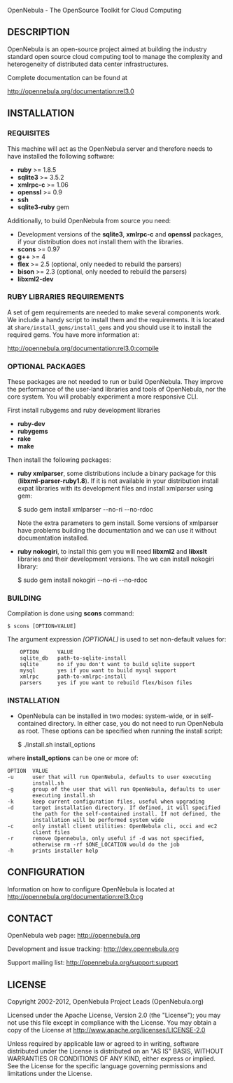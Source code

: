 
OpenNebula - The OpenSource Toolkit for Cloud Computing

## DESCRIPTION

OpenNebula is an open-source project aimed at building the industry standard
open source cloud computing tool to manage the complexity and heterogeneity of
distributed data center infrastructures.

Complete documentation can be found at

  http://opennebula.org/documentation:rel3.0

## INSTALLATION

### REQUISITES

This machine will act as the OpenNebula server and therefore needs to have
installed the following software:

* **ruby** >= 1.8.5
* **sqlite3** >= 3.5.2
* **xmlrpc-c** >= 1.06
* **openssl** >= 0.9
* **ssh**
* **sqlite3-ruby** gem

Additionally, to build OpenNebula from source you need:

* Development versions of the **sqlite3**, **xmlrpc-c** and **openssl**
  packages, if your distribution does not install them with the libraries.
* **scons** >= 0.97
* **g++** >= 4
* **flex** >= 2.5 (optional, only needed to rebuild the parsers)
* **bison** >= 2.3 (optional, only needed to rebuild the parsers)
* **libxml2-dev**

### RUBY LIBRARIES REQUIREMENTS

A set of gem requirements are needed to make several components work. We
include a handy script to install them and the requirements. It is located at
`share/install_gems/install_gems` and you should use it to install the
required gems. You have more information at:

  http://opennebula.org/documentation:rel3.0:compile

### OPTIONAL PACKAGES

These packages are not needed to run or build OpenNebula. They improve the
performance of the user-land libraries and tools of OpenNebula, nor the core
system. You will probably experiment a more responsive CLI.

First install rubygems and ruby development libraries

* **ruby-dev**
* **rubygems**
* **rake**
* **make**

Then install the following packages:

* **ruby xmlparser**, some distributions include a binary package for this
  (**libxml-parser-ruby1.8**). If it is not available in your distribution
  install expat libraries with its development files and install xmlparser
  using gem:
  
    $ sudo gem install xmlparser --no-ri --no-rdoc
    
  Note the extra parameters to gem install. Some versions of xmlparser have
  problems building the documentation and we can use it without documentation
  installed.
  
* **ruby nokogiri**, to install this gem you will need **libxml2** and
  **libxslt** libraries and their development versions. The we can install
  nokogiri library:
  
    $ sudo gem install nokogiri --no-ri --no-rdoc


### BUILDING

Compilation is done using **scons** command:

    $ scons [OPTION=VALUE]

The argument expression *[OPTIONAL]* is used to set non-default values for:

        OPTION      VALUE
        sqlite_db   path-to-sqlite-install
        sqlite      no if you don't want to build sqlite support
        mysql       yes if you want to build mysql support
        xmlrpc      path-to-xmlrpc-install
        parsers     yes if you want to rebuild flex/bison files
        

### INSTALLATION

* OpenNebula can be installed in two modes: system-wide, or in self-contained
  directory. In either case, you do not need to run OpenNebula as root. These
  options can be specified when running the install script:

    $ ./install.sh install_options
    
where **install_options** can be one or more of:
  
    OPTION  VALUE
    -u      user that will run OpenNebula, defaults to user executing
            install.sh
    -g      group of the user that will run OpenNebula, defaults to user
            executing install.sh
    -k      keep current configuration files, useful when upgrading
    -d      target installation directory. If defined, it will specified
            the path for the self-contained install. If not defined, the
            installation will be performed system wide
    -c      only install client utilities: OpenNebula cli, occi and ec2
            client files
    -r      remove Opennebula, only useful if -d was not specified,
            otherwise rm -rf $ONE_LOCATION would do the job
    -h      prints installer help


## CONFIGURATION

Information on how to configure OpenNebula is located at
http://opennebula.org/documentation:rel3.0:cg


## CONTACT

OpenNebula web page: http://opennebula.org

Development and issue tracking: http://dev.opennebula.org

Support mailing list: http://opennebula.org/support:support


## LICENSE

Copyright 2002-2012, OpenNebula Project Leads (OpenNebula.org)

Licensed under the Apache License, Version 2.0 (the "License"); you may
not use this file except in compliance with the License. You may obtain
a copy of the License at http://www.apache.org/licenses/LICENSE-2.0

Unless required by applicable law or agreed to in writing, software
distributed under the License is distributed on an "AS IS" BASIS,
WITHOUT WARRANTIES OR CONDITIONS OF ANY KIND, either express or implied.
See the License for the specific language governing permissions and
limitations under the License.


